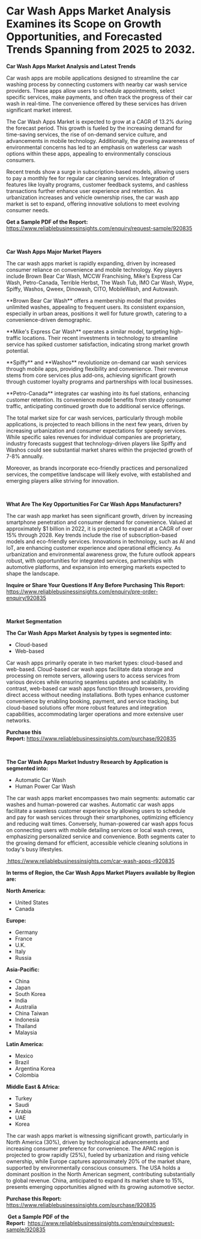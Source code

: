 <p><h1>Car Wash Apps Market Analysis Examines its Scope on Growth Opportunities, and Forecasted Trends Spanning from 2025 to 2032.</h1></p><p><strong>Car Wash Apps Market Analysis and Latest Trends</strong></p>
<p><p>Car wash apps are mobile applications designed to streamline the car washing process by connecting customers with nearby car wash service providers. These apps allow users to schedule appointments, select specific services, make payments, and often track the progress of their car wash in real-time. The convenience offered by these services has driven significant market interest.</p><p>The Car Wash Apps Market is expected to grow at a CAGR of 13.2% during the forecast period. This growth is fueled by the increasing demand for time-saving services, the rise of on-demand service culture, and advancements in mobile technology. Additionally, the growing awareness of environmental concerns has led to an emphasis on waterless car wash options within these apps, appealing to environmentally conscious consumers.</p><p>Recent trends show a surge in subscription-based models, allowing users to pay a monthly fee for regular car cleaning services. Integration of features like loyalty programs, customer feedback systems, and cashless transactions further enhance user experience and retention. As urbanization increases and vehicle ownership rises, the car wash app market is set to expand, offering innovative solutions to meet evolving consumer needs.</p></p>
<p><strong>Get a Sample PDF of the Report:&nbsp;</strong> <a href="https://www.reliablebusinessinsights.com/enquiry/request-sample/920835?utm_campaign=2799&utm_medium=2&utm_source=Github&utm_content=ia&utm_term=17042025&utm_id=car-wash-apps">https://www.reliablebusinessinsights.com/enquiry/request-sample/920835</a></p>
<p>&nbsp;</p>
<p><strong>Car Wash Apps Major Market Players</strong></p>
<p><p>The car wash apps market is rapidly expanding, driven by increased consumer reliance on convenience and mobile technology. Key players include Brown Bear Car Wash, MCCW Franchising, Mike's Express Car Wash, Petro-Canada, Terrible Herbst, The Wash Tub, IMO Car Wash, Wype, Spiffy, Washos, Qweex, Dinowash, CITO, MobileWash, and Autowash.</p><p>**Brown Bear Car Wash** offers a membership model that provides unlimited washes, appealing to frequent users. Its consistent expansion, especially in urban areas, positions it well for future growth, catering to a convenience-driven demographic.</p><p>**Mike's Express Car Wash** operates a similar model, targeting high-traffic locations. Their recent investments in technology to streamline service has spiked customer satisfaction, indicating strong market growth potential.</p><p>**Spiffy** and **Washos** revolutionize on-demand car wash services through mobile apps, providing flexibility and convenience. Their revenue stems from core services plus add-ons, achieving significant growth through customer loyalty programs and partnerships with local businesses.</p><p>**Petro-Canada** integrates car washing into its fuel stations, enhancing customer retention. Its convenience model benefits from steady consumer traffic, anticipating continued growth due to additional service offerings.</p><p>The total market size for car wash services, particularly through mobile applications, is projected to reach billions in the next few years, driven by increasing urbanization and consumer expectations for speedy services. While specific sales revenues for individual companies are proprietary, industry forecasts suggest that technology-driven players like Spiffy and Washos could see substantial market shares within the projected growth of 7-8% annually.</p><p>Moreover, as brands incorporate eco-friendly practices and personalized services, the competitive landscape will likely evolve, with established and emerging players alike striving for innovation.</p></p>
<p>&nbsp;</p>
<p><strong>What Are The Key Opportunities For Car Wash Apps Manufacturers?</strong></p>
<p><p>The car wash app market has seen significant growth, driven by increasing smartphone penetration and consumer demand for convenience. Valued at approximately $1 billion in 2022, it is projected to expand at a CAGR of over 15% through 2028. Key trends include the rise of subscription-based models and eco-friendly services. Innovations in technology, such as AI and IoT, are enhancing customer experience and operational efficiency. As urbanization and environmental awareness grow, the future outlook appears robust, with opportunities for integrated services, partnerships with automotive platforms, and expansion into emerging markets expected to shape the landscape.</p></p>
<p><strong>Inquire or Share Your Questions If Any Before Purchasing This Report:</strong> <a href="https://www.reliablebusinessinsights.com/enquiry/pre-order-enquiry/920835?utm_campaign=2799&utm_medium=2&utm_source=Github&utm_content=ia&utm_term=17042025&utm_id=car-wash-apps">https://www.reliablebusinessinsights.com/enquiry/pre-order-enquiry/920835</a></p>
<p>&nbsp;</p>
<p><strong>Market Segmentation</strong></p>
<p><strong>The Car Wash Apps Market Analysis by types is segmented into:</strong></p>
<p><ul><li>Cloud-based</li><li>Web-based</li></ul></p>
<p><p>Car wash apps primarily operate in two market types: cloud-based and web-based. Cloud-based car wash apps facilitate data storage and processing on remote servers, allowing users to access services from various devices while ensuring seamless updates and scalability. In contrast, web-based car wash apps function through browsers, providing direct access without needing installations. Both types enhance customer convenience by enabling booking, payment, and service tracking, but cloud-based solutions offer more robust features and integration capabilities, accommodating larger operations and more extensive user networks.</p></p>
<p><strong>Purchase this Report:&nbsp;</strong><a href="https://www.reliablebusinessinsights.com/purchase/920835?utm_campaign=2799&utm_medium=2&utm_source=Github&utm_content=ia&utm_term=17042025&utm_id=car-wash-apps">https://www.reliablebusinessinsights.com/purchase/920835</a></p>
<p>&nbsp;</p>
<p><strong>The Car Wash Apps Market Industry Research by Application is segmented into:</strong></p>
<p><ul><li>Automatic Car Wash</li><li>Human Power Car Wash</li></ul></p>
<p><p>The car wash apps market encompasses two main segments: automatic car washes and human-powered car washes. Automatic car wash apps facilitate a seamless customer experience by allowing users to schedule and pay for wash services through their smartphones, optimizing efficiency and reducing wait times. Conversely, human-powered car wash apps focus on connecting users with mobile detailing services or local wash crews, emphasizing personalized service and convenience. Both segments cater to the growing demand for efficient, accessible vehicle cleaning solutions in today's busy lifestyles.</p></p>
<p><a href="https://www.reliablebusinessinsights.com/car-wash-apps-r920835?utm_campaign=2799&utm_medium=2&utm_source=Github&utm_content=ia&utm_term=17042025&utm_id=car-wash-apps">&nbsp;https://www.reliablebusinessinsights.com/car-wash-apps-r920835</a></p>
<p><strong>In terms of Region, the Car Wash Apps Market Players available by Region are:</strong></p>
<p>
    <p> <strong> North America: </strong>
        <ul>
            <li>United States</li>
            <li>Canada</li>
        </ul>
        </p> 
    <p> <strong> Europe: </strong>
        <ul>
            <li>Germany</li>
            <li>France</li>
            <li>U.K.</li>
            <li>Italy</li>
            <li>Russia</li>
        </ul>
        </p> 
    <p> <strong> Asia-Pacific: </strong>
        <ul>
            <li>China</li>
            <li>Japan</li>
            <li>South Korea</li>
            <li>India</li>
            <li>Australia</li>
            <li>China Taiwan</li>
            <li>Indonesia</li>
            <li>Thailand</li>
            <li>Malaysia</li>
        </ul>
        </p> 
    <p> <strong> Latin America: </strong>
        <ul>
            <li>Mexico</li>
            <li>Brazil</li>
            <li>Argentina Korea</li>
            <li>Colombia</li>
        </ul>
        </p> 
    <p> <strong> Middle East & Africa: </strong>
        <ul>
            <li>Turkey</li>
            <li>Saudi</li>
            <li>Arabia</li>
            <li>UAE</li>
            <li>Korea</li>
        </ul>
    </p>
    </p>
<p><p>The car wash apps market is witnessing significant growth, particularly in North America (30%), driven by technological advancements and increasing consumer preference for convenience. The APAC region is projected to grow rapidly (25%), fueled by urbanization and rising vehicle ownership, while Europe captures approximately 20% of the market share, supported by environmentally conscious consumers. The USA holds a dominant position in the North American segment, contributing substantially to global revenue. China, anticipated to expand its market share to 15%, presents emerging opportunities aligned with its growing automotive sector.</p></p>
<p><strong>Purchase this Report: </strong><a href="https://www.reliablebusinessinsights.com/purchase/920835?utm_campaign=2799&utm_medium=2&utm_source=Github&utm_content=ia&utm_term=17042025&utm_id=car-wash-apps">https://www.reliablebusinessinsights.com/purchase/920835</a></p>
<p>&nbsp;<strong>Get a Sample PDF of the Report:&nbsp;&nbsp;</strong><a href="https://www.reliablebusinessinsights.com/enquiry/request-sample/920835?utm_campaign=2799&utm_medium=2&utm_source=Github&utm_content=ia&utm_term=17042025&utm_id=car-wash-apps">https://www.reliablebusinessinsights.com/enquiry/request-sample/920835</a></p>
<p><strong></strong></p>
<p><p></p><p></p><p></p></p>